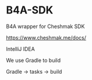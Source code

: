 # B4A-SDK
B4A wrapper for Cheshmak SDK

https://www.cheshmak.me/docs/

IntelliJ IDEA

We use Gradle to build

Gradle -> tasks -> build
